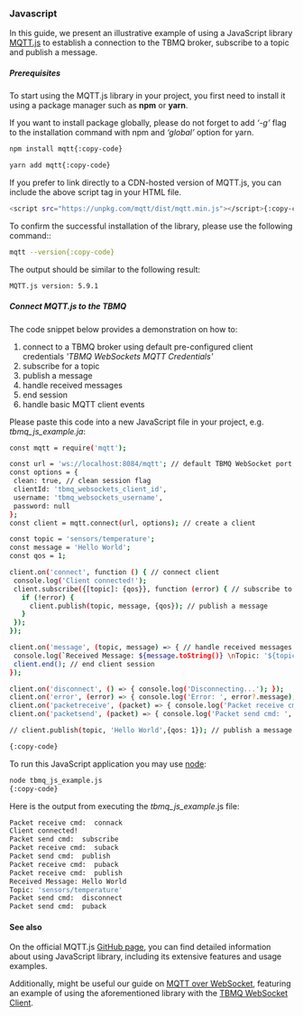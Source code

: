 ### Javascript
In this guide, we present an illustrative example of using a JavaScript library [MQTT.js](https://github.com/mqttjs/MQTT.js) 
to establish a connection to the TBMQ broker, subscribe to a topic and publish a message.

##### Prerequisites
To start using the MQTT.js library in your project, you first need to install it using a package manager such as **npm** or **yarn**.

If you want to install package globally, please do not forget to add _‘-g’_ flag to the installation command with npm and _‘global’_ option for yarn.

```bash
npm install mqtt{:copy-code}
```

```bash
yarn add mqtt{:copy-code}
```

If you prefer to link directly to a CDN-hosted version of MQTT.js, you can include the above script tag in your HTML file.

```bash
<script src="https://unpkg.com/mqtt/dist/mqtt.min.js"></script>{:copy-code}
```

To confirm the successful installation of the library, please use the following command::

```bash
mqtt --version{:copy-code}
```

The output should be similar to the following result:

```bash
MQTT.js version: 5.9.1
```

##### Connect MQTT.js to the TBMQ
The code snippet below provides a demonstration on how to:
1. connect to a TBMQ broker using default pre-configured client credentials _'TBMQ WebSockets MQTT Credentials'_
2. subscribe for a topic 
3. publish a message 
4. handle received messages
5. end session
6. handle basic MQTT client events

Please paste this code into a new JavaScript file in your project, e.g. _tbmq_js_example.ja_:

```bash
const mqtt = require('mqtt');

const url = 'ws://localhost:8084/mqtt'; // default TBMQ WebSocket port is 8084
const options = {
 clean: true, // clean session flag
 clientId: 'tbmq_websockets_client_id',
 username: 'tbmq_websockets_username',
 password: null
};
const client = mqtt.connect(url, options); // create a client

const topic = 'sensors/temperature';
const message = 'Hello World';
const qos = 1;

client.on('connect', function () { // connect client
 console.log('Client connected!');
 client.subscribe({[topic]: {qos}}, function (error) { // subscribe to a topic
   if (!error) {
     client.publish(topic, message, {qos}); // publish a message
   }
 });
});

client.on('message', (topic, message) => { // handle received messages
 console.log(`Received Message: ${message.toString()} \nTopic: '${topic}'`);
 client.end(); // end client session
});

client.on('disconnect', () => { console.log('Disconnecting...'); });
client.on('error', (error) => { console.log('Error: ', error?.message); }); // handle errors
client.on('packetreceive', (packet) => { console.log('Packet receive cmd: ', packet.cmd); }); // handle received packet
client.on('packetsend', (packet) => { console.log('Packet send cmd: ', packet.cmd); }); // handle sent packet

// client.publish(topic, 'Hello World',{qos: 1}); // publish a message

{:copy-code}
```

To run this JavaScript application you may use [node](https://nodejs.org/en/download/package-manager/):

```bash
node tbmq_js_example.js
{:copy-code}
```

Here is the output from executing the _tbmq_js_example_.js file:

```bash
Packet receive cmd:  connack
Client connected!
Packet send cmd:  subscribe
Packet receive cmd:  suback
Packet send cmd:  publish
Packet receive cmd:  puback
Packet receive cmd:  publish
Received Message: Hello World 
Topic: 'sensors/temperature'
Packet send cmd:  disconnect
Packet send cmd:  puback
```

#### See also
On the official MQTT.js [GitHub page](https://github.com/mqttjs/MQTT.js), you can find detailed information about using JavaScript library, including its extensive features and usage examples.

Additionally, might be useful our guide on [MQTT over WebSocket](https://thingsboard.io/docs/mqtt-broker/user-guide/mqtt-over-ws/), featuring an example of using the aforementioned library with the [TBMQ WebSocket Client](/ws-client).
